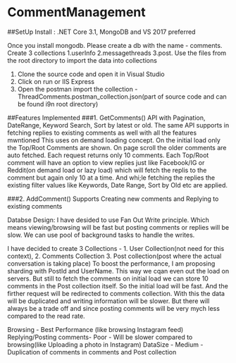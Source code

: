 # CommentManagement

##SetUp
Install : .NET Core 3.1, MongoDB and VS 2017 preferred

Once you install mongodb.  Please create a db with the name - comments. Create 3 collections 1.userInfo 2.messagethreads 3.post. Use the files from the root directory to import the data into collections

1. Clone the source code and open it in Visual Studio
2. Click on run or IIS Express
3. Open the postman import the collection - ThreadComments.postman_collection.json(part of source code and can be found i9n root directory)


##Features Implemented 
###1. GetComments() API with Pagination, DateRange, Keyword Search, Sort by latest or old. The same API supports in fetching replies to existing comments as well with all the features mwntioned
  This uses on demand loading concept. On the initial load only the Top/Root Comments are shown. On page scroll the older comments are auto fetched. Each request returns only 10 comments. Each Top/Root comment will have an option to view replies just like Facebook/IG or Reddit(on demand load or lazy load) which will fetch the replis to the comment but again only 10 at a time. And whi;le fetching the replies the existing filter values like Keywords, Date Range, Sort by Old etc are applied.  

###2. AddComment() Supports Creating new comments and Replying to existing comments

Databse Design:
I have desided to use Fan Out Write principle. Which means viewing/browsing will be fast but posting comments or replies will be slow. We can use pool of background tasks to handle the writes. 

I have decided to create 3 Collections - 1. User Collection(not need for this context), 2. Comments Collection 3. Post collection(post where the actual conversation is taking place)
To boost the performance, I am proposing sharding with PostId and UserName. This way we cqan even out the load on servers. But still to fetch the comments on initial load we can store 10 comments in the Post collection itself. So the initial load will be fast. And the firther request will be redirected to comments collection. With this the data will be duplicated and writing information will be slower. But there will always be a trade off and since posting comments will be very mych less compared to the read rate. 

Browsing - Best Performance (like browsing Instagram feed)
Replying/Posting comments-  Poor - Will be slower compared to browsing(like Uploading a photo in Instagram)
DataSize - Medium - Duplication of comments in comments and Post collection
